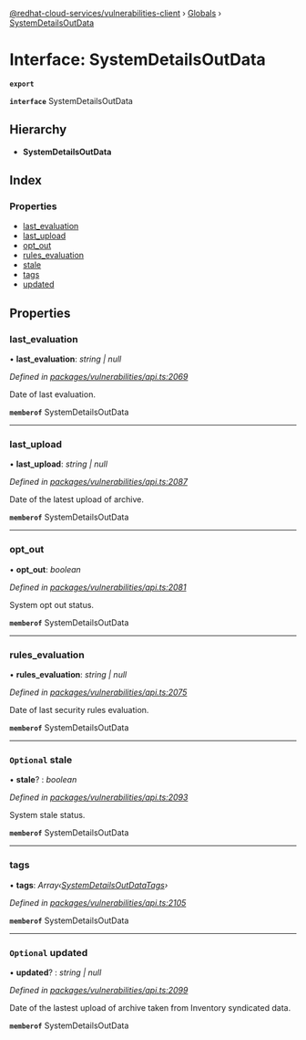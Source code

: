 [@redhat-cloud-services/vulnerabilities-client](../README.md) › [Globals](../globals.md) › [SystemDetailsOutData](systemdetailsoutdata.md)

# Interface: SystemDetailsOutData

**`export`** 

**`interface`** SystemDetailsOutData

## Hierarchy

* **SystemDetailsOutData**

## Index

### Properties

* [last_evaluation](systemdetailsoutdata.md#last_evaluation)
* [last_upload](systemdetailsoutdata.md#last_upload)
* [opt_out](systemdetailsoutdata.md#opt_out)
* [rules_evaluation](systemdetailsoutdata.md#rules_evaluation)
* [stale](systemdetailsoutdata.md#optional-stale)
* [tags](systemdetailsoutdata.md#tags)
* [updated](systemdetailsoutdata.md#optional-updated)

## Properties

###  last_evaluation

• **last_evaluation**: *string | null*

*Defined in [packages/vulnerabilities/api.ts:2069](https://github.com/RedHatInsights/javascript-clients/blob/master/packages/vulnerabilities/api.ts#L2069)*

Date of last evaluation.

**`memberof`** SystemDetailsOutData

___

###  last_upload

• **last_upload**: *string | null*

*Defined in [packages/vulnerabilities/api.ts:2087](https://github.com/RedHatInsights/javascript-clients/blob/master/packages/vulnerabilities/api.ts#L2087)*

Date of the latest upload of archive.

**`memberof`** SystemDetailsOutData

___

###  opt_out

• **opt_out**: *boolean*

*Defined in [packages/vulnerabilities/api.ts:2081](https://github.com/RedHatInsights/javascript-clients/blob/master/packages/vulnerabilities/api.ts#L2081)*

System opt out status.

**`memberof`** SystemDetailsOutData

___

###  rules_evaluation

• **rules_evaluation**: *string | null*

*Defined in [packages/vulnerabilities/api.ts:2075](https://github.com/RedHatInsights/javascript-clients/blob/master/packages/vulnerabilities/api.ts#L2075)*

Date of last security rules evaluation.

**`memberof`** SystemDetailsOutData

___

### `Optional` stale

• **stale**? : *boolean*

*Defined in [packages/vulnerabilities/api.ts:2093](https://github.com/RedHatInsights/javascript-clients/blob/master/packages/vulnerabilities/api.ts#L2093)*

System stale status.

**`memberof`** SystemDetailsOutData

___

###  tags

• **tags**: *Array‹[SystemDetailsOutDataTags](systemdetailsoutdatatags.md)›*

*Defined in [packages/vulnerabilities/api.ts:2105](https://github.com/RedHatInsights/javascript-clients/blob/master/packages/vulnerabilities/api.ts#L2105)*

**`memberof`** SystemDetailsOutData

___

### `Optional` updated

• **updated**? : *string | null*

*Defined in [packages/vulnerabilities/api.ts:2099](https://github.com/RedHatInsights/javascript-clients/blob/master/packages/vulnerabilities/api.ts#L2099)*

Date of the lastest upload of archive taken from Inventory syndicated data.

**`memberof`** SystemDetailsOutData
